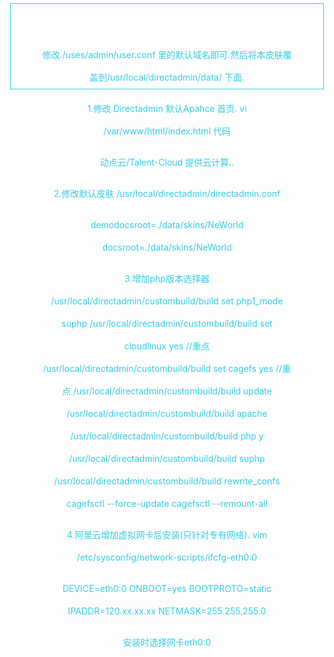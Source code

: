 修改./uses/admin/user.conf 里的默认域名即可.然后将本皮肤覆盖到/usr/local/directadmin/data/ 下面.

1.修改 Directadmin 默认Apahce  首页.
vi /var/www/html/index.html
代码
<html><head><meta charset="utf-8"></head><body style="    width: 400px;
    height: 36px;
    line-height: 36px;
    margin: 5px auto 40px;
    text-align: center;
    font-size: 14px;
    color: #33cde5;
    border: 1px solid #33cde5;
">动点云/Talent-Cloud 提供云计算..
</body></html>

2.修改默认皮肤 /usr/local/directadmin/directadmin.conf

demodocsroot=./data/skins/NeWorld
docsroot=./data/skins/NeWorld

3.增加php版本选择器 
/usr/local/directadmin/custombuild/build set php1_mode suphp
/usr/local/directadmin/custombuild/build set cloudlinux yes //重点
/usr/local/directadmin/custombuild/build set cagefs yes //重点
/usr/local/directadmin/custombuild/build update
/usr/local/directadmin/custombuild/build apache
/usr/local/directadmin/custombuild/build php y
/usr/local/directadmin/custombuild/build suphp
/usr/local/directadmin/custombuild/build rewrite_confs
cagefsctl --force-update
cagefsctl --remount-all

4.阿里云增加虚拟网卡后安装(只针对专有网络).
vim /etc/sysconfig/network-scripts/ifcfg-eth0:0

DEVICE=eth0:0
ONBOOT=yes
BOOTPROTO=static
IPADDR=120.xx.xx.xx
NETMASK=255.255.255.0

安装时选择网卡eth0:0  
